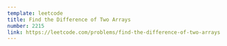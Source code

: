 ```yaml
---
template: leetcode
title: Find the Difference of Two Arrays
number: 2215
link: https://leetcode.com/problems/find-the-difference-of-two-arrays
---
```

